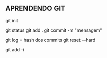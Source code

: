 ## APRENDENDO GIT

git init

git status
git add .
git commit -m "mensagem"

git log = hash dos commits
git reset --hard <hash>

git add -i
